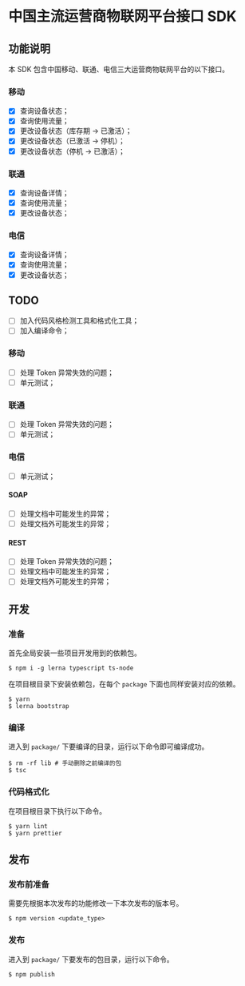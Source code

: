 # 中国主流运营商物联网平台接口 SDK

## 功能说明

本 SDK 包含中国移动、联通、电信三大运营商物联网平台的以下接口。

### 移动

- [x] 查询设备状态；
- [x] 查询使用流量；
- [x] 更改设备状态（库存期 -> 已激活）；
- [x] 更改设备状态（已激活 -> 停机）；
- [x] 更改设备状态（停机 -> 已激活）；

### 联通

- [x] 查询设备详情；
- [x] 查询使用流量；
- [x] 更改设备状态；

### 电信

- [x] 查询设备详情；
- [x] 查询使用流量；
- [x] 更改设备状态；

## TODO

- [ ] 加入代码风格检测工具和格式化工具；
- [ ] 加入编译命令；

### 移动

- [ ] 处理 Token 异常失效的问题；
- [ ] 单元测试；

### 联通

- [ ] 处理 Token 异常失效的问题；
- [ ] 单元测试；

### 电信

- [ ] 单元测试；
 
#### SOAP

- [ ] 处理文档中可能发生的异常；
- [ ] 处理文档外可能发生的异常；

#### REST

- [ ] 处理 Token 异常失效的问题；
- [ ] 处理文档中可能发生的异常；
- [ ] 处理文档外可能发生的异常；

## 开发

### 准备

首先全局安装一些项目开发用到的依赖包。

```shell script
$ npm i -g lerna typescript ts-node
```

在项目根目录下安装依赖包，在每个 `package` 下面也同样安装对应的依赖。

```shell script
$ yarn
$ lerna bootstrap
```

### 编译

进入到 `package/` 下要编译的目录，运行以下命令即可编译成功。

```shell script
$ rm -rf lib # 手动删除之前编译的包
$ tsc
```

### 代码格式化

在项目根目录下执行以下命令。

```shell script
$ yarn lint
$ yarn prettier
```

## 发布

### 发布前准备

需要先根据本次发布的功能修改一下本次发布的版本号。

```shell script
$ npm version <update_type>
```

### 发布

进入到 `package/` 下要发布的包目录，运行以下命令。

```shell script
$ npm publish
```
